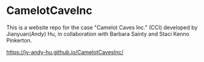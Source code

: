 # CamelotCaveInc

This is a website repo for the case "Camelot Caves Inc." (CCI) developed by Jianyuan(Andy) Hu, in collaboration with Barbara Sainty and Staci Kenno Pinkerton.

https://jy-andy-hu.github.io/CamelotCavesInc/
